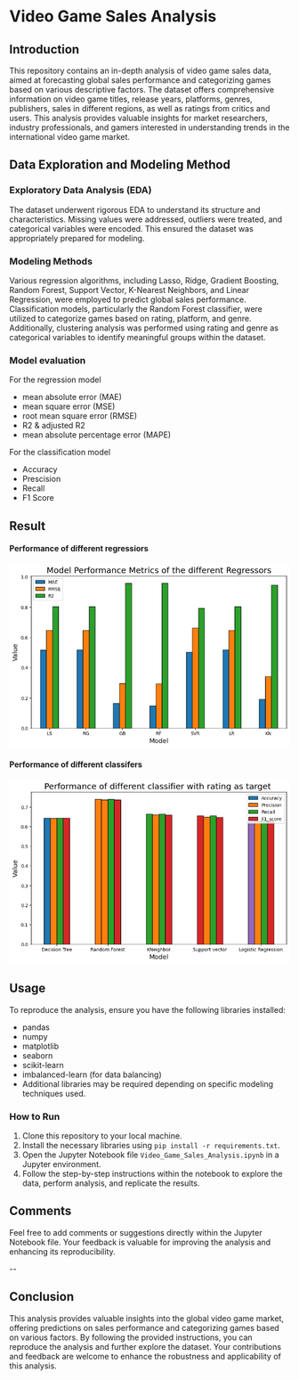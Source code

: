# Video Game Sales Analysis

## Introduction

This repository contains an in-depth analysis of video game sales data, aimed at forecasting global sales performance and categorizing games based on various descriptive factors. The dataset offers comprehensive information on video game titles, release years, platforms, genres, publishers, sales in different regions, as well as ratings from critics and users. This analysis provides valuable insights for market researchers, industry professionals, and gamers interested in understanding trends in the international video game market.

## Data Exploration and Modeling Method

### Exploratory Data Analysis (EDA)

The dataset underwent rigorous EDA to understand its structure and characteristics. Missing values were addressed, outliers were treated, and categorical variables were encoded. This ensured the dataset was appropriately prepared for modeling.

### Modeling Methods

Various regression algorithms, including Lasso, Ridge, Gradient Boosting, Random Forest, Support Vector, K-Nearest Neighbors, and Linear Regression, were employed to predict global sales performance. Classification models, particularly the Random Forest classifier, were utilized to categorize games based on rating, platform, and genre. Additionally, clustering analysis was performed using rating and genre as categorical variables to identify meaningful groups within the dataset.

### Model evaluation 
For the regression model 

-  mean absolute error (MAE)
-  mean square error (MSE)
-  root mean square error (RMSE)
-  R2 & adjusted R2
-  mean absolute percentage error (MAPE)

For the classification model 
 - Accuracy
 - Prescision
 - Recall
 - F1 Score

   
## Result

#### Performance of different regressiors 

![different regressor ](https://github.com/adewoleaj/Video-Game-Sales-Analysis/blob/main/different%20regressors.png?raw=true)

#### Performance of different classifers 


![different classifers](https://github.com/adewoleaj/Video-Game-Sales-Analysis/blob/main/different%20classifier.png?raw=true)
   
## Usage

To reproduce the analysis, ensure you have the following libraries installed:

- pandas
- numpy
- matplotlib
- seaborn
- scikit-learn
- imbalanced-learn (for data balancing)
- Additional libraries may be required depending on specific modeling techniques used.

### How to Run

1. Clone this repository to your local machine.
2. Install the necessary libraries using `pip install -r requirements.txt`.
3. Open the Jupyter Notebook file `Video_Game_Sales_Analysis.ipynb` in a Jupyter environment.
4. Follow the step-by-step instructions within the notebook to explore the data, perform analysis, and replicate the results.

## Comments

Feel free to add comments or suggestions directly within the Jupyter Notebook file. Your feedback is valuable for improving the analysis and enhancing its reproducibility.

--

## Conclusion

This analysis provides valuable insights into the global video game market, offering predictions on sales performance and categorizing games based on various factors. By following the provided instructions, you can reproduce the analysis and further explore the dataset. Your contributions and feedback are welcome to enhance the robustness and applicability of this analysis.

